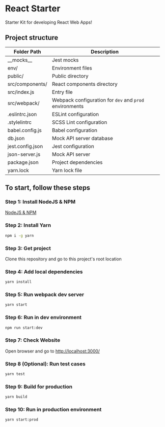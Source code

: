 # React Starter

Starter Kit for developing React Web Apps!

## Project structure
| Folder Path | Description |
| ------------- | ------------- |
| \_\_mocks__ | Jest mocks |
| env/ | Environment files |
| public/ | Public directory |
| src/components/ | React components directory |
| src/index.js | Entry file |
| src/webpack/ | Webpack configuration for `dev` and `prod` environments |
| .eslintrc.json | ESLint configuration |
| .stylelintrc | SCSS Lint configuration |
| babel.config.js | Babel configuration |
| db.json | Mock API server database |
| jest.config.json | Jest configuration |
| json-server.js | Mock API server |
| package.json | Project dependencies |
| yarn.lock| Yarn lock file |


## To start, follow these steps

### Step 1: Install NodeJS & NPM

[NodeJS & NPM](https://nodejs.org/en/download/)

### Step 2: Install Yarn
```bash
npm i -g yarn
```

### Step 3: Get project

Clone this repository and go to this project's root location

### Step 4: Add local dependencies

```bash
yarn install
```

### Step 5: Run webpack dev server

```bash
yarn start
```

### Step 6: Run in dev environment

```bash
npm run start:dev
```

### Step 7: Check Website

Open browser and go to [http://localhost:3000/](http://localhost:3000/)

### Step 8 (Optional): Run test cases

```bash
yarn test
```

### Step 9: Build for production

```bash
yarn build
```

### Step 10: Run in production environment

```bash
yarn start:prod
```